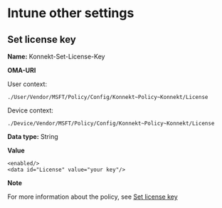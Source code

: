 # Intune other settings

## Set license key

**Name:** Konnekt-Set-License-Key

**OMA-URI**

User context:

```
./User/Vendor/MSFT/Policy/Config/Konnekt~Policy~Konnekt/License
```

Device context:

```
./Device/Vendor/MSFT/Policy/Config/Konnekt~Policy~Konnekt/License
```

**Data type:** String

**Value**&#x20;

```
<enabled/>
<data id="License" value="your key"/>
```

**Note**

For more information about the policy, see [Set license key](../../other/license-key-on-multi-user-environments.md)

